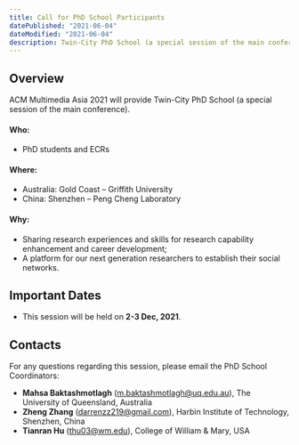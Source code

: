 ```yaml
---
title: Call for PhD School Participants
datePublished: "2021-06-04"
dateModified: "2021-06-04"
description: Twin-City PhD School (a special session of the main conference) will be held.
---
```


## Overview

ACM Multimedia Asia 2021 will provide Twin-City PhD School (a special session of the main conference).

#### Who:
- PhD students and ECRs

#### Where:
- Australia: Gold Coast – Griffith University
- China: Shenzhen – Peng Cheng Laboratory

#### Why:
- Sharing research experiences and skills for research capability enhancement and career development;
- A platform for our next generation researchers to establish their social networks.

## Important Dates

- This session will be held on **2-3 Dec, 2021**.

## Contacts

For any questions regarding this session, please email the PhD School Coordinators: 

- **Mahsa Baktashmotlagh** ([m.baktashmotlagh@uq.edu.au](mailto:m.baktashmotlagh@uq.edu.au)), The University of Queensland, Australia
- **Zheng Zhang** ([darrenzz219@gmail.com](mailto:darrenzz219@gmail.com)), Harbin Institute of Technology, Shenzhen, China
- **Tianran Hu** ([thu03@wm.edu](mailto:thu03@wm.edu)), College of William & Mary, USA
